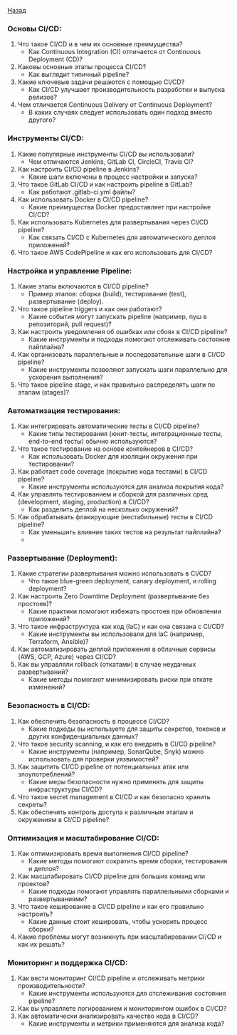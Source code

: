 [Назад](../README.md)

### Основы CI/CD:
1. Что такое CI/CD и в чем их основные преимущества?
   - Как Continuous Integration (CI) отличается от Continuous Deployment (CD)?
2. Каковы основные этапы процесса CI/CD?
   - Как выглядит типичный pipeline?
3. Какие ключевые задачи решаются с помощью CI/CD?
   - Как CI/CD улучшает производительность разработки и выпуска релизов?
4. Чем отличается Continuous Delivery от Continuous Deployment?
   - В каких случаях следует использовать один подход вместо другого?

### Инструменты CI/CD:
1. Какие популярные инструменты CI/CD вы использовали?
   - Чем отличаются Jenkins, GitLab CI, CircleCI, Travis CI?
2. Как настроить CI/CD pipeline в Jenkins?
   - Какие шаги включены в процесс настройки и запуска?
3. Что такое GitLab CI/CD и как настроить pipeline в GitLab?
   - Как работают .gitlab-ci.yml файлы?
4. Как использовать Docker в CI/CD pipeline?
   - Какие преимущества Docker предоставляет при настройке CI/CD?
5. Как использовать Kubernetes для развертывания через CI/CD pipeline?
   - Как связать CI/CD с Kubernetes для автоматического деплоя приложений?
6. Что такое AWS CodePipeline и как его использовать для CI/CD?

### Настройка и управление Pipeline:
1. Какие этапы включаются в CI/CD pipeline?
   - Пример этапов: сборка (build), тестирование (test), развертывание (deploy).
2. Что такое pipeline triggers и как они работают?
   - Какие события могут запускать pipeline (например, пуш в репозиторий, pull request)?
3. Как настроить уведомления об ошибках или сбоях в CI/CD pipeline?
   - Какие инструменты и подходы помогают отслеживать состояние пайплайна?
4. Как организовать параллельные и последовательные шаги в CI/CD pipeline?
   - Какие инструменты позволяют запускать шаги параллельно для ускорения выполнения?
5. Что такое pipeline stage, и как правильно распределять шаги по этапам (stages)?

### Автоматизация тестирования:
1. Как интегрировать автоматические тесты в CI/CD pipeline?
   - Какие типы тестирования (юнит-тесты, интеграционные тесты, end-to-end тесты) обычно используются?
2. Что такое тестирование на основе контейнеров в CI/CD?
   - Как использовать Docker для изоляции окружения при тестировании?
3. Как работает code coverage (покрытие кода тестами) в CI/CD pipeline?
   - Какие инструменты используются для анализа покрытия кода?
4. Как управлять тестированием и сборкой для различных сред (development, staging, production) в CI/CD?
   - Как разделить деплой на несколько окружений?
5. Как обрабатывать флакирующие (нестабильные) тесты в CI/CD pipeline?
   - Как уменьшить влияние таких тестов на результат пайплайна?
   - 
### Развертывание (Deployment):
1. Какие стратегии развертывания можно использовать в CI/CD?
   - Что такое blue-green deployment, canary deployment, и rolling deployment?
2. Как настроить Zero Downtime Deployment (развертывание без простоев)?
   - Какие практики помогают избежать простоев при обновлении приложений?
3. Что такое инфраструктура как код (IaC) и как она связана с CI/CD?
   - Какие инструменты вы использовали для IaC (например, Terraform, Ansible)?
4. Как автоматизировать деплой приложения в облачные сервисы (AWS, GCP, Azure) через CI/CD?
5. Как вы управляли rollback (откатами) в случае неудачных развертываний?
   - Какие методы помогают минимизировать риски при откате изменений?
 
### Безопасность в CI/CD:
1. Как обеспечить безопасность в процессе CI/CD?
   - Какие подходы вы используете для защиты секретов, токенов и других конфиденциальных данных?
2. Что такое security scanning, и как его внедрить в CI/CD pipeline?
   - Какие инструменты (например, SonarQube, Snyk) можно использовать для проверки уязвимостей?
3. Как защитить CI/CD pipeline от потенциальных атак или злоупотреблений?
   - Какие меры безопасности нужно применять для защиты инфраструктуры CI/CD?
4. Что такое secret management в CI/CD и как безопасно хранить секреты?
5. Как обеспечить контроль доступа к различным этапам и окружениям в CI/CD pipeline?

### Оптимизация и масштабирование CI/CD:
1. Как оптимизировать время выполнения CI/CD pipeline?
   - Какие методы помогают сократить время сборки, тестирования и деплоя?
2. Как масштабировать CI/CD pipeline для больших команд или проектов?
   - Какие подходы помогают управлять параллельными сборками и развертываниями?
3. Что такое кеширование в CI/CD pipeline и как его правильно настроить?
   - Какие данные стоит кешировать, чтобы ускорить процесс сборки?
4. Какие проблемы могут возникнуть при масштабировании CI/CD и как их решать?

### Мониторинг и поддержка CI/CD:
1. Как вести мониторинг CI/CD pipeline и отслеживать метрики производительности?
   - Какие инструменты используются для отслеживания состояния pipeline?
2. Как вы управляете логированием и мониторингом ошибок в CI/CD?
3. Как автоматически анализировать качество кода в CI/CD?
   - Какие инструменты и метрики применяются для анализа кода?